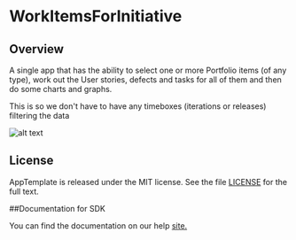 WorkItemsForInitiative
=========================

## Overview

A single app that has the ability to select one or more Portfolio items (of any type), work out the User stories, defects and tasks for all of them and then do some charts and graphs.

This is so we don't have to have any timeboxes (iterations or releases) filtering the data

![alt text](https://github.com/nikantonelli/WorkItemsForInitiative/blob/master/Doc/EditedImage.png)

## License

AppTemplate is released under the MIT license.  See the file [LICENSE](./LICENSE) for the full text.

##Documentation for SDK

You can find the documentation on our help [site.](https://help.rallydev.com/apps/2.0rc3/doc/)

